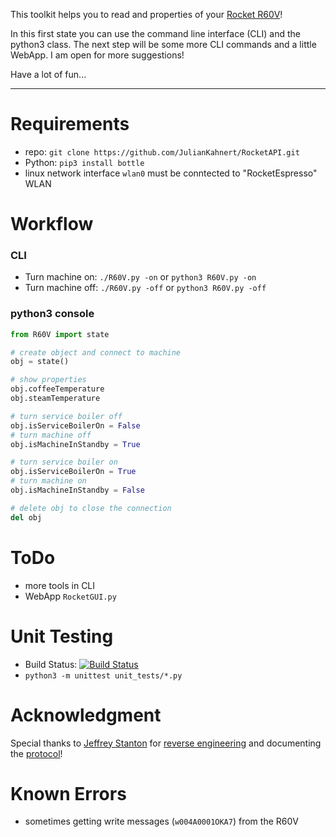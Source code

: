 This toolkit helps you to read and properties of your [Rocket R60V](http://www.rocket-espresso.it/r-60v.html)!

In this first state you can use the command line interface (CLI) and the python3 class. The next step will be some more CLI commands and a little WebApp. I am open for more suggestions!

Have a lot of fun...

----

# Requirements
* repo: `git clone https://github.com/JulianKahnert/RocketAPI.git`
* Python: `pip3 install bottle`
* linux network interface `wlan0` must be conntected to "RocketEspresso" WLAN

# Workflow
### CLI
* Turn machine on: `./R60V.py -on` or `python3 R60V.py -on`
* Turn machine off: `./R60V.py -off` or `python3 R60V.py -off`

### python3 console
```python
from R60V import state

# create object and connect to machine
obj = state()

# show properties
obj.coffeeTemperature
obj.steamTemperature

# turn service boiler off
obj.isServiceBoilerOn = False
# turn machine off
obj.isMachineInStandby = True

# turn service boiler on
obj.isServiceBoilerOn = True
# turn machine on
obj.isMachineInStandby = False

# delete obj to close the connection
del obj
```

# ToDo
* more tools in CLI
* WebApp `RocketGUI.py`

# Unit Testing
* Build Status: [![Build Status](https://travis-ci.org/JulianKahnert/RocketAPI.svg?branch=master)](https://travis-ci.org/JulianKahnert/RocketAPI)
* `python3 -m unittest unit_tests/*.py`

# Acknowledgment
Special thanks to [Jeffrey Stanton](https://github.com/jffry/) for [reverse engineering](https://github.com/jffry/rocket-r60v/blob/master/doc/Reverse%20Engineering.md) and documenting the [protocol](https://github.com/jffry/rocket-r60v/blob/master/doc/Protocol.md)!

# Known Errors
* sometimes getting write messages (`w004A0001OKA7`) from the R60V